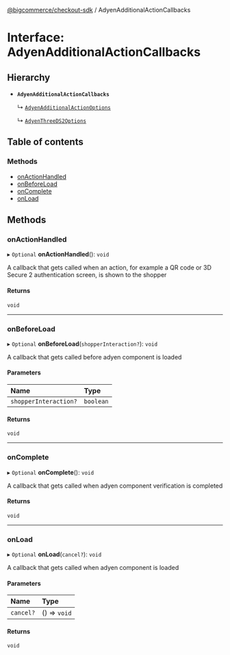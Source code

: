 [@bigcommerce/checkout-sdk](../README.md) / AdyenAdditionalActionCallbacks

# Interface: AdyenAdditionalActionCallbacks

## Hierarchy

- **`AdyenAdditionalActionCallbacks`**

  ↳ [`AdyenAdditionalActionOptions`](AdyenAdditionalActionOptions.md)

  ↳ [`AdyenThreeDS2Options`](AdyenThreeDS2Options.md)

## Table of contents

### Methods

- [onActionHandled](AdyenAdditionalActionCallbacks.md#onactionhandled)
- [onBeforeLoad](AdyenAdditionalActionCallbacks.md#onbeforeload)
- [onComplete](AdyenAdditionalActionCallbacks.md#oncomplete)
- [onLoad](AdyenAdditionalActionCallbacks.md#onload)

## Methods

### onActionHandled

▸ `Optional` **onActionHandled**(): `void`

A callback that gets called when an action, for example a QR code or 3D Secure 2 authentication screen, is shown to the shopper

#### Returns

`void`

___

### onBeforeLoad

▸ `Optional` **onBeforeLoad**(`shopperInteraction?`): `void`

A callback that gets called before adyen component is loaded

#### Parameters

| Name | Type |
| :------ | :------ |
| `shopperInteraction?` | `boolean` |

#### Returns

`void`

___

### onComplete

▸ `Optional` **onComplete**(): `void`

A callback that gets called when adyen component verification
is completed

#### Returns

`void`

___

### onLoad

▸ `Optional` **onLoad**(`cancel?`): `void`

A callback that gets called when adyen component is loaded

#### Parameters

| Name | Type |
| :------ | :------ |
| `cancel?` | () => `void` |

#### Returns

`void`
